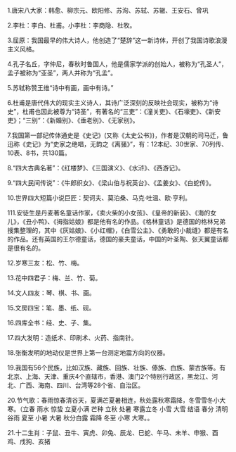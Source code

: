 1.唐宋八大家：韩愈、柳宗元、欧阳修、苏洵、苏轼、苏辙、王安石、曾巩

2.李杜：李白、杜甫。小李杜：李商隐、杜牧。

3.屈原：我国最早的伟大诗人，他创造了“楚辞”这一新诗体，开创了我国诗歌浪漫主义风格。

4.孔子名丘，字仲尼，春秋时鲁国人，他是儒家学派的创始人，被称为“孔圣人”，孟子被称为“亚圣”，两人并称为“孔孟”。

5.苏轼称赞王维“诗中有画，画中有诗。”

6.杜甫是唐代伟大的现实主义诗人，其诗广泛深刻的反映社会现实，被称为“诗史”，杜甫也因此被尊为“诗圣”，有著名的“三吏”：《潼关吏》、《石壕吏》、《新安吏》；“三别”：《新婚别》、《垂老别》、《无家别》。

7.我国第一部纪传体通史是《史记》(又称《太史公书》)，作者是汉朝的司马迁，鲁迅称《史记》为“史家之绝唱，无韵之《离骚》”，有：12本纪、30世家、70列传、10表、8书，共130篇。

8.“四大古典名著”：《红楼梦》、《三国演义》、《水浒》、《西游记》。

9.“四大民间传说”：《牛郎织女》、《梁山伯与祝英台》、《孟姜女》、《白蛇传》。

10.世界四大短篇小说巨匠：契诃夫、莫泊桑、马克·吐温、欧·亨利。

111.安徒生是丹麦著名童话作家，《卖火柴的小女孩》、《皇帝的新装》、《海的女儿》，《丑小鸭》、《拇指姑娘》都是他有名的作品。《格林童话》是德国的格林兄弟搜集整理的，其中《灰姑娘》、《小红帽》，《白雪公主》、《勇敢的小裁缝》都是有名的作品。还有英国的王尔德童话，德国的豪夫童话，中国的叶圣陶、张天翼童话都是很有名的。

12.岁寒三友：松、竹、梅。

13.花中四君子：梅、兰、竹、菊。

14.文人四友：琴、棋、书、画。

15.文房四宝：笔、墨、纸、砚。

16.四库全书：经、史、子、集。

17.四大发明：造纸术、印刷术、火药、指南针。

18.张衡发明的地动仪是世界上第一台测定地震方向的仪器。

19.我国有56个民族，比如汉族、藏族、回族、壮族、傣族、白族、蒙古族等。有北京、上海、天津、重庆4个直辖市，香港、澳门2个特别行政区，黑龙江、河北、广西、海南、四川、台湾等28个省、自治区。

20.节气歌：春雨惊春清谷天，夏满芒夏暑相连，秋处露秋寒霜降，冬雪雪冬小大寒。（立春 雨水 惊蛰 立夏小满 芒种 立秋 处暑 寒露立冬 小雪 大雪 结语 春分 清明 谷雨 夏至 小暑 大暑 秋分白露 霜降 冬至 小寒 大寒。。

21.十二生肖：子鼠、丑牛、寅虎、卯兔、辰龙、巳蛇、午马、未羊、申猴、酉鸡、戌狗、亥猪
